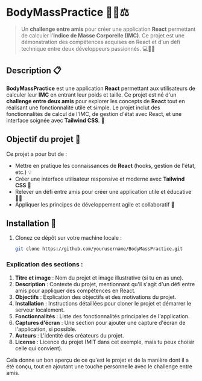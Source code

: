 # BodyMassPractice 🚶‍♂️⚖️

> Un **challenge entre amis** pour créer une application **React** permettant de calculer l'**Indice de Masse Corporelle (IMC)**. Ce projet est une démonstration des compétences acquises en React et d'un défi technique entre deux développeurs passionnés. 💻👨‍💻

## Description 📋

**BodyMassPractice** est une application **React** permettant aux utilisateurs de calculer leur **IMC** en entrant leur poids et taille. Ce projet est né d'un **challenge entre deux amis** pour explorer les concepts de **React** tout en réalisant une fonctionnalité utile et simple. Le projet inclut des fonctionnalités de calcul de l'IMC, de gestion d'état avec React, et une interface soignée avec **Tailwind CSS**. 🎯

## Objectif du projet 🎯

Ce projet a pour but de :

- Mettre en pratique les connaissances de **React** (hooks, gestion de l'état, etc.) 💡
- Créer une interface utilisateur responsive et moderne avec **Tailwind CSS** 🎨
- Relever un défi entre amis pour créer une application utile et éducative 👯‍♂️
- Appliquer les principes de développement agile et collaboratif 🤝

## Installation 🚀

1. Clonez ce dépôt sur votre machine locale :

   ```bash
   git clone https://github.com/yourusername/BodyMassPractice.git


### Explication des sections :
1. **Titre et image** : Nom du projet et image illustrative (si tu en as une).
2. **Description** : Contexte du projet, mentionnant qu'il s'agit d'un défi entre amis pour appliquer des compétences en React.
3. **Objectifs** : Explication des objectifs et des motivations du projet.
4. **Installation** : Instructions détaillées pour cloner le projet et démarrer le serveur localement.
5. **Fonctionnalités** : Liste des fonctionnalités principales de l'application.
6. **Captures d'écran** : Une section pour ajouter une capture d'écran de l'application, si possible.
7. **Auteurs** : L'identité des créateurs du projet.
8. **License** : Licence du projet (MIT dans cet exemple, mais tu peux choisir celle qui convient).

Cela donne un bon aperçu de ce qu'est le projet et de la manière dont il a été conçu, tout en ajoutant une touche personnelle avec le challenge entre amis.
